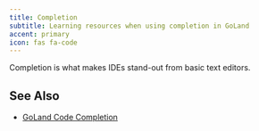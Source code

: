 ```yaml
---
title: Completion
subtitle: Learning resources when using completion in GoLand
accent: primary
icon: fas fa-code
---
```


Completion is what makes IDEs stand-out from basic text editors.

## See Also

- [GoLand Code Completion](https://www.jetbrains.com/help/go/auto-completing-code.html)

